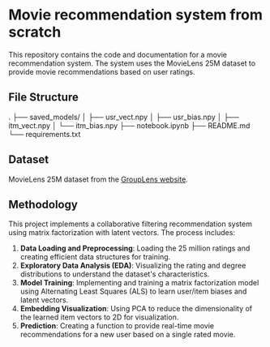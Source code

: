 # Movie recommendation system from scratch

This repository contains the code and documentation for a movie recommendation system. The system uses the MovieLens 25M dataset to provide movie recommendations based on user ratings.

## File Structure
.
├── saved_models/
│   ├── usr_vect.npy
│   ├── usr_bias.npy
│   ├── itm_vect.npy
│   └── itm_bias.npy
├── notebook.ipynb
├── README.md
└── requirements.txt


## Dataset
MovieLens 25M dataset from the [GroupLens website](https://grouplens.org/datasets/movielens/25m/).


## Methodology

This project implements a collaborative filtering recommendation system using matrix factorization with latent vectors. The process includes:
1.  **Data Loading and Preprocessing**: Loading the 25 million ratings and creating efficient data structures for training.
2.  **Exploratory Data Analysis (EDA)**: Visualizing the rating and degree distributions to understand the dataset's characteristics.
3.  **Model Training**: Implementing and training a matrix factorization model using Alternating Least Squares (ALS) to learn user/item biases and latent vectors.
4.  **Embedding Visualization**: Using PCA to reduce the dimensionality of the learned item vectors to 2D for visualization.
5.  **Prediction**: Creating a function to provide real-time movie recommendations for a new user based on a single rated movie.
